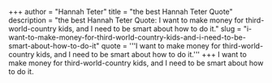 +++
author = "Hannah Teter"
title = "the best Hannah Teter Quote"
description = "the best Hannah Teter Quote: I want to make money for third-world-country kids, and I need to be smart about how to do it."
slug = "i-want-to-make-money-for-third-world-country-kids-and-i-need-to-be-smart-about-how-to-do-it"
quote = '''I want to make money for third-world-country kids, and I need to be smart about how to do it.'''
+++
I want to make money for third-world-country kids, and I need to be smart about how to do it.
